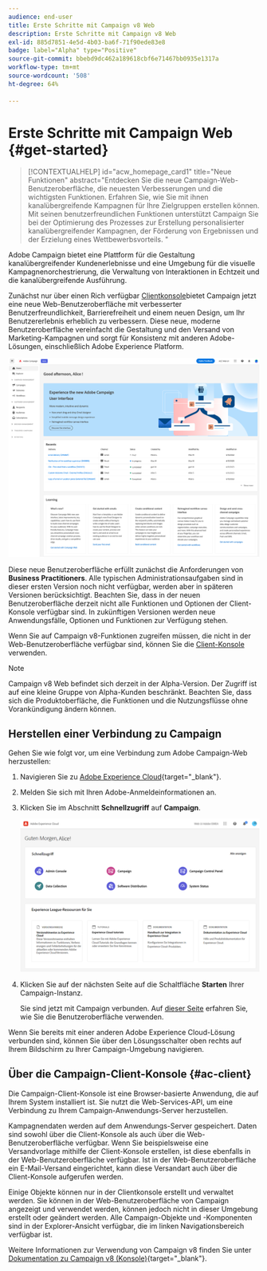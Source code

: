 ```yaml
---
audience: end-user
title: Erste Schritte mit Campaign v8 Web
description: Erste Schritte mit Campaign v8 Web
exl-id: 885d7851-4e5d-4b03-ba6f-71f90ede83e8
badge: label="Alpha" type="Positive"
source-git-commit: bbebd9dc462a189618cbf6e71467bb0935e1317a
workflow-type: tm+mt
source-wordcount: '508'
ht-degree: 64%

---
```


# Erste Schritte mit Campaign Web {#get-started}

>[!CONTEXTUALHELP]
>id="acw_homepage_card1"
>title="Neue Funktionen"
>abstract="Entdecken Sie die neue Campaign-Web-Benutzeroberfläche, die neuesten Verbesserungen und die wichtigsten Funktionen. Erfahren Sie, wie Sie mit ihnen kanalübergreifende Kampagnen für Ihre Zielgruppen erstellen können. Mit seinen benutzerfreundlichen Funktionen unterstützt Campaign Sie bei der Optimierung des Prozesses zur Erstellung personalisierter kanalübergreifender Kampagnen, der Förderung von Ergebnissen und der Erzielung eines Wettbewerbsvorteils. "


Adobe Campaign bietet eine Plattform für die Gestaltung kanalübergreifender Kundenerlebnisse und eine Umgebung für die visuelle Kampagnenorchestrierung, die Verwaltung von Interaktionen in Echtzeit und die kanalübergreifende Ausführung.

Zunächst nur über einen Rich verfügbar [Clientkonsole](#ac-client)bietet Campaign jetzt eine neue Web-Benutzeroberfläche mit verbesserter Benutzerfreundlichkeit, Barrierefreiheit und einem neuen Design, um Ihr Benutzererlebnis erheblich zu verbessern. Diese neue, moderne Benutzeroberfläche vereinfacht die Gestaltung und den Versand von Marketing-Kampagnen und sorgt für Konsistenz mit anderen Adobe-Lösungen, einschließlich Adobe Experience Platform.

![](assets/home.png)

Diese neue Benutzeroberfläche erfüllt zunächst die Anforderungen von **Business Practitioners**. Alle typischen Administrationsaufgaben sind in dieser ersten Version noch nicht verfügbar, werden aber in späteren Versionen berücksichtigt. Beachten Sie, dass in der neuen Benutzeroberfläche derzeit nicht alle Funktionen und Optionen der Client-Konsole verfügbar sind. In zukünftigen Versionen werden neue Anwendungsfälle, Optionen und Funktionen zur Verfügung stehen.

Wenn Sie auf Campaign v8-Funktionen zugreifen müssen, die nicht in der Web-Benutzeroberfläche verfügbar sind, können Sie die [Client-Konsole](#ac-client) verwenden.


>[!NOTE]
>
>Campaign v8 Web befindet sich derzeit in der Alpha-Version. Der Zugriff ist auf eine kleine Gruppe von Alpha-Kunden beschränkt. Beachten Sie, dass sich die Produktoberfläche, die Funktionen und die Nutzungsflüsse ohne Vorankündigung ändern können.

## Herstellen einer Verbindung zu Campaign

Gehen Sie wie folgt vor, um eine Verbindung zum Adobe Campaign-Web herzustellen:

1. Navigieren Sie zu [Adobe Experience Cloud](https://experience.adobe.com){target="_blank"}.
1. Melden Sie sich mit Ihren Adobe-Anmeldeinformationen an.
1. Klicken Sie im Abschnitt **Schnellzugriff** auf **Campaign**.

   ![](assets/connect.png)

1. Klicken Sie auf der nächsten Seite auf die Schaltfläche **Starten** Ihrer Campaign-Instanz.

   Sie sind jetzt mit Campaign verbunden. Auf [dieser Seite](user-interface.md) erfahren Sie, wie Sie die Benutzeroberfläche verwenden.

Wenn Sie bereits mit einer anderen Adobe Experience Cloud-Lösung verbunden sind, können Sie über den Lösungsschalter oben rechts auf Ihrem Bildschirm zu Ihrer Campaign-Umgebung navigieren.

## Über die Campaign-Client-Konsole {#ac-client}

Die Campaign-Client-Konsole ist eine Browser-basierte Anwendung, die auf Ihrem System installiert ist. Sie nutzt die Web-Services-API, um eine Verbindung zu Ihrem Campaign-Anwendungs-Server herzustellen.

Kampagnendaten werden auf dem Anwendungs-Server gespeichert. Daten sind sowohl über die Client-Konsole als auch über die Web-Benutzeroberfläche verfügbar. Wenn Sie beispielsweise eine Versandvorlage mithilfe der Client-Konsole erstellen, ist diese ebenfalls in der Web-Benutzeroberfläche verfügbar. Ist in der Web-Benutzeroberfläche ein E-Mail-Versand eingerichtet, kann diese Versandart auch über die Client-Konsole aufgerufen werden.

Einige Objekte können nur in der Clientkonsole erstellt und verwaltet werden. Sie können in der Web-Benutzeroberfläche von Campaign angezeigt und verwendet werden, können jedoch nicht in dieser Umgebung erstellt oder geändert werden. Alle Campaign-Objekte und -Komponenten sind in der Explorer-Ansicht verfügbar, die im linken Navigationsbereich verfügbar ist.

Weitere Informationen zur Verwendung von Campaign v8 finden Sie unter [Dokumentation zu Campaign v8 (Konsole)](https://experienceleague.adobe.com/docs/campaign/campaign-v8/campaign-home.html?lang=de){target="_blank"}.
